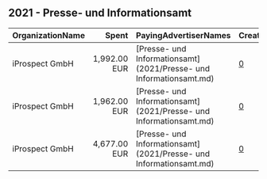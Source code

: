 ## 2021 - Presse- und Informationsamt 
|OrganizationName|Spent|PayingAdvertiserNames|CreativeUrls|Impressions|Genders|AgeBrackets|CountryCodes|BillingAddresses|CandidateBallotInformation|
|:---|---:|:---|:---|---:|:---|:---|:---|:---|:---|
|iProspect GmbH|1,992.00 EUR|[Presse- und Informationsamt](2021/Presse- und Informationsamt.md)|[0](https://www.snap.com/political-ads/asset/8d32772943d125582171956b7a9f40c43e509229e611fa85b5cb7c30e9e2d734?mediaType=mp4)|228,466||18-24|germany|"Speicherstraße 53,Frankfurt am Main,60327,DE"||
|iProspect GmbH|1,962.00 EUR|[Presse- und Informationsamt](2021/Presse- und Informationsamt.md)|[0](https://www.snap.com/political-ads/asset/4199b003f76b3a3b14412f2cb85275aaed313ede6e9b5731622cc5edcd659b33?mediaType=mp4)|296,593||18-24|germany|"Speicherstraße 53,Frankfurt am Main,60327,DE"||
|iProspect GmbH|4,677.00 EUR|[Presse- und Informationsamt](2021/Presse- und Informationsamt.md)|[0](https://www.snap.com/political-ads/asset/ebe1a42644fa9200808c13fc43f401123c2f91f9ddf85e735f850ecfed5a86ea?mediaType=mp4)|520,247||18-24|germany|"Speicherstraße 53,Frankfurt am Main,60327,DE"||
